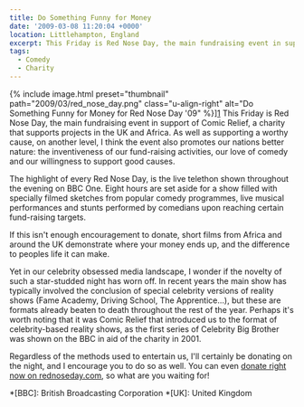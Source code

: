 ```yaml
---
title: Do Something Funny for Money
date: '2009-03-08 11:20:04 +0000'
location: Littlehampton, England
excerpt: This Friday is Red Nose Day, the main fundraising event in support of Comic Relief, a charity that supports projects in the UK and Africa.
tags:
  - Comedy
  - Charity
---
```

{% include image.html preset="thumbnail" path="2009/03/red_nose_day.png" class="u-align-right" alt="Do Something Funny for Money for Red Nose Day '09" %}][1] This Friday is Red Nose Day, the main fundraising event in support of Comic Relief, a charity that supports projects in the UK and Africa. As well as supporting a worthy cause, on another level, I think the event also promotes our nations better nature: the inventiveness of our fund-raising activities, our love of comedy and our willingness to support good causes.

The highlight of every Red Nose Day, is the live telethon shown throughout the evening on BBC One. Eight hours are set aside for a show filled with specially filmed sketches from popular comedy programmes, live musical performances and stunts performed by comedians upon reaching certain fund-raising targets.

If this isn't enough encouragement to donate, short films from Africa and around the UK demonstrate where your money ends up, and the difference to peoples life it can make.

Yet in our celebrity obsessed media landscape, I wonder if the novelty of such a star-studded night has worn off. In recent years the main show has typically involved the conclusion of special celebrity versions of reality shows (Fame Academy, Driving School, The Apprentice...), but these are formats already beaten to death throughout the rest of the year. Perhaps it's worth noting that it was Comic Relief that introduced us to the format of celebrity-based reality shows, as the first series of Celebrity Big Brother was shown on the BBC in aid of the charity in 2001.

Regardless of the methods used to entertain us, I'll certainly be donating on the night, and I encourage you to do so as well. You can even [donate right now on rednoseday.com][1], so what are you waiting for!

[1]: https://www.comicrelief.com/donate

*[BBC]: British Broadcasting Corporation
*[UK]: United Kingdom
